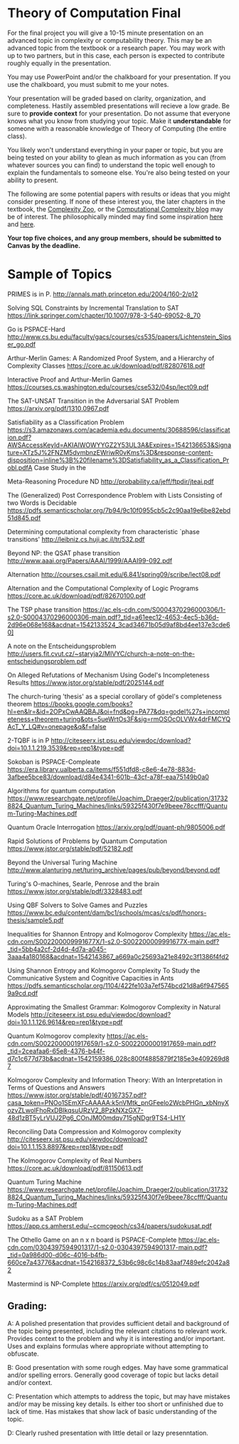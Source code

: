 # Theory of Computation Final

For the final project you will give a 10-15 minute presentation on an advanced topic in complexity or computability theory. This may be an advanced topic from the textbook or a research paper.  You may work with up to two partners, but in this case, each person is expected to contribute roughly equally in the presentation.  

You may use PowerPoint and/or the chalkboard for your presentation.  If you use the chalkboard, you must submit to me your notes.

Your presentation will be graded based on clarity, organization, and completeness.  Hastily assembled presentations will recieve a low grade.  Be sure to **provide context** for your presentation.  Do not assume that everyone knows what you know from studying your topic.  Make it **understandable** for someone with a reasonable knowledge of Theory of Computing (the entire class).  

You likely won't understand everything in your paper or topic, but you are being tested on your ability to glean as much information as you can (from whatever sources you can find) to understand the topic well enough to explain the fundamentals to someone else.  You're also being tested on your ability to present.



The following are some potential papers with results or ideas that you might consider presenting.  If none of these interest you, the later chapters in the textbook, the [Complexity Zoo](https://complexityzoo.uwaterloo.ca/Complexity_Zoo), or the [Computational Complexity blog](https://blog.computationalcomplexity.org) may be of interest.  The philosophically minded may find some inspiration [here](https://plato.stanford.edu/entries/goedel-incompleteness/#GdeArgAgaMec) and [here](https://plato.stanford.edu/entries/turing/).

**Your top five choices, and any group members, should be submitted to Canvas by the deadline.**

# Sample of Topics

PRIMES is in P. http://annals.math.princeton.edu/2004/160-2/p12

Solving SQL Constraints by Incremental Translation to SAT https://link.springer.com/chapter/10.1007/978-3-540-69052-8_70

Go is PSPACE-Hard http://www.cs.bu.edu/faculty/gacs/courses/cs535/papers/Lichtenstein_Sipser_go.pdf

Arthur-Merlin Games: A Randomized Proof System, and a Hierarchy of Complexity Classes https://core.ac.uk/download/pdf/82807618.pdf

Interactive Proof and Arthur-Merlin Games https://courses.cs.washington.edu/courses/cse532/04sp/lect09.pdf

The SAT-UNSAT Transition in the Adversarial SAT Problem https://arxiv.org/pdf/1310.0967.pdf

Satisfiability as a Classification Problem https://s3.amazonaws.com/academia.edu.documents/30688596/classification.pdf?AWSAccessKeyId=AKIAIWOWYYGZ2Y53UL3A&Expires=1542136653&Signature=XTz5J%2FNZM5dvmbnzEWriwR0vKms%3D&response-content-disposition=inline%3B%20filename%3DSatisfiability_as_a_Classification_Probl.pdfA Case Study in the 

Meta-Reasoning Procedure ND http://probability.ca/jeff/ftpdir/jteai.pdf

The (Generalized) Post Correspondence Problem with Lists Consisting of two Words is Decidable https://pdfs.semanticscholar.org/7b94/9c10f0955cb5c2c90aa19e6be82ebd51d845.pdf

Determining computational complexity from characteristic `phase transitions' http://leibniz.cs.huji.ac.il/tr/532.pdf

Beyond NP: the QSAT phase transition http://www.aaai.org/Papers/AAAI/1999/AAAI99-092.pdf

Alternation http://courses.csail.mit.edu/6.841/spring09/scribe/lect08.pdf

Alternation and the Computational Complexity of Logic Programs https://core.ac.uk/download/pdf/82670100.pdf

The TSP phase transition https://ac.els-cdn.com/S0004370296000306/1-s2.0-S0004370296000306-main.pdf?_tid=a61eec12-4653-4ec5-b36d-2d96e068e168&acdnat=1542133524_3cad34671b05d9af8bd4ee137e3cde60]

A note on the Entscheidungsproblem http://users.fit.cvut.cz/~staryja2/MIVYC/church-a-note-on-the-entscheidungsproblem.pdf

On Alleged Refutations of Mechanism Using Godel's Incompleteness Results https://www.jstor.org/stable/pdf/2025144.pdf

The church-turing 'thesis' as a special corollary of gödel's completeness theorem https://books.google.com/books?hl=en&lr=&id=2OPxCwAAQBAJ&oi=fnd&pg=PA77&dq=godel%27s+incompleteness+theorem+turing&ots=5ueWrtOs3F&sig=rmOSOcOLVWx4drFMCYQAcT_Y_LQ#v=onepage&q&f=false

2-TQBF is in P http://citeseerx.ist.psu.edu/viewdoc/download?doi=10.1.1.219.3539&rep=rep1&type=pdf

Sokoban is PSPACE-Compleate https://era.library.ualberta.ca/items/f551dfd8-c8e6-4e78-883d-3afbee5bce83/download/d84e4341-601b-43cf-a78f-eaa75149b0a0

Algorithms for quantum computation https://www.researchgate.net/profile/Joachim_Draeger2/publication/317328824_Quantum_Turing_Machines/links/59325f430f7e9beee78ccfff/Quantum-Turing-Machines.pdf

Quantum Oracle Interrogation https://arxiv.org/pdf/quant-ph/9805006.pdf

Rapid Solutions of Problems by Quantum Computation https://www.jstor.org/stable/pdf/52182.pdf

Beyond the Universal Turing Machine http://www.alanturing.net/turing_archive/pages/pub/beyond/beyond.pdf

Turing's O-machines, Searle, Penrose and the brain https://www.jstor.org/stable/pdf/3328483.pdf

Using QBF Solvers to Solve Games and Puzzles https://www.bc.edu/content/dam/bc1/schools/mcas/cs/pdf/honors-thesis/sample5.pdf

Inequalities for Shannon Entropy and Kolmogorov Complexity https://ac.els-cdn.com/S002200009991677X/1-s2.0-S002200009991677X-main.pdf?_tid=5bb4a2cf-2d4d-4d7a-a045-3aaa4a180168&acdnat=1542143867_a669a0c25693a21e8492c3f1386f4fd2

Using Shannon Entropy and Kolmogorov Complexity To Study the Communicative System and Cognitive Capacities in Ants https://pdfs.semanticscholar.org/1104/422fe103a7ef574bcd21d8a6f9475659a9cd.pdf

Approximating the Smallest Grammar: Kolmogorov Complexity in Natural Models http://citeseerx.ist.psu.edu/viewdoc/download?doi=10.1.1.126.9614&rep=rep1&type=pdf

Quantum Kolmogorov complexity https://ac.els-cdn.com/S0022000001917659/1-s2.0-S0022000001917659-main.pdf?_tid=2ceafaa6-65e8-4376-b44f-d7c1c677d73b&acdnat=1542159386_028c800f4885879f2185e3e409269d87

Kolmogorov Complexity and Information Theory: With an Interpretation in Terms of Questions and Answers https://www.jstor.org/stable/pdf/40167357.pdf?casa_token=PNOo1SEmXFcAAAAA:k5nVMtk_pnGFeelo2WcbPHGn_xbNnyXozvZLwolFhoRxDBIkqsuURzV2_8PzkNXzGX7-48d1zBT5yLrVUJ2Pg6_COnJM00mdqv715gNDgr9TS4-LH1Y

Reconciling Data Compression and Kolmogorov complexity http://citeseerx.ist.psu.edu/viewdoc/download?doi=10.1.1.153.8897&rep=rep1&type=pdf

The Kolmogorov Complexity of Real Numbers https://core.ac.uk/download/pdf/81150613.pdf

Quantum Turing Machine https://www.researchgate.net/profile/Joachim_Draeger2/publication/317328824_Quantum_Turing_Machines/links/59325f430f7e9beee78ccfff/Quantum-Turing-Machines.pdf

Sudoku as a SAT Problem https://app.cs.amherst.edu/~ccmcgeoch/cs34/papers/sudokusat.pdf

The Othello Game on an n x n board is PSPACE-Complete https://ac.els-cdn.com/0304397594901317/1-s2.0-0304397594901317-main.pdf?_tid=0a986d00-d06c-4016-b4fb-660ce7a43776&acdnat=1542168372_53b6c98c6c14b83aaf7489efc2042a82 

Mastermind is NP-Complete https://arxiv.org/pdf/cs/0512049.pdf

## Grading:

A: A polished presentation that provides sufficient detail and background of the topic being presented, including the relevant citations to relevant work.  Provides context to the problem and why it is interesting and/or important.  Uses and explains formulas where appropriate without attempting to obfuscate.

B: Good presentation with some rough edges.  May have some grammatical and/or spelling errors.  Generally good coverage of topic but lacks detail and/or context.

C: Presentation which attempts to address the topic, but may have mistakes and/or may be missing key details.  Is either too short or unfinished due to lack of time.  Has mistakes that show lack of basic understanding of the topic.

D: Clearly rushed presentation with little detail or lazy presenntation.
